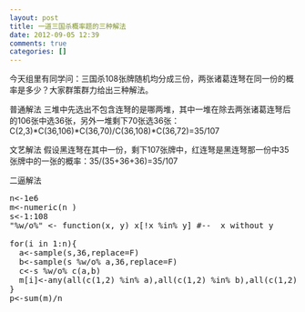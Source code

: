 ```yaml
---
layout: post
title: 一道三国杀概率题的三种解法
date: 2012-09-05 12:39
comments: true
categories: []
---
```

今天组里有同学问：三国杀108张牌随机均分成三份，两张诸葛连弩在同一份的概率是多少？大家群策群力给出三种解法。

普通解法
三堆中先选出不包含连弩的是哪两堆，其中一堆在除去两张诸葛连弩后的106张中选36张，另外一堆剩下70张选36张：C(2,3)*C(36,106)*C(36,70)/C(36,108)*C(36,72)=35/107

文艺解法
假设黑连弩在其中一份，剩下107张牌中，红连弩是黑连弩那一份中35张牌中的一张的概率：35/(35+36+36)=35/107

二逼解法

<pre class="brush: r; gutter: true">n&lt;-1e6
m&lt;-numeric(n )
s&lt;-1:108
&quot;%w/o%&quot; &lt;- function(x, y) x[!x %in% y] #--  x without y

for(i in 1:n){
  a&lt;-sample(s,36,replace=F)
  b&lt;-sample(s %w/o% a,36,replace=F)
  c&lt;-s %w/o% c(a,b)
  m[i]&lt;-any(all(c(1,2) %in% a),all(c(1,2) %in% b),all(c(1,2) %in% c))
}
p&lt;-sum(m)/n</pre>
